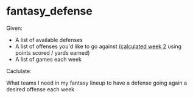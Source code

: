 # fantasy_defense

Given:

*  A list of available defenses
*  A list of offenses you'd like to go against ([calculated week 2](https://docs.google.com/spreadsheets/d/1szmmIfBiohInlcffUIXHGp9hNxbmySIfYUH2oz7sO6Y/edit?usp=sharing) using points scored / yards earned)
*  A list of games each week

Caclulate:

What teams I need in my fantasy lineup to have a defense going again a desired offense each week
